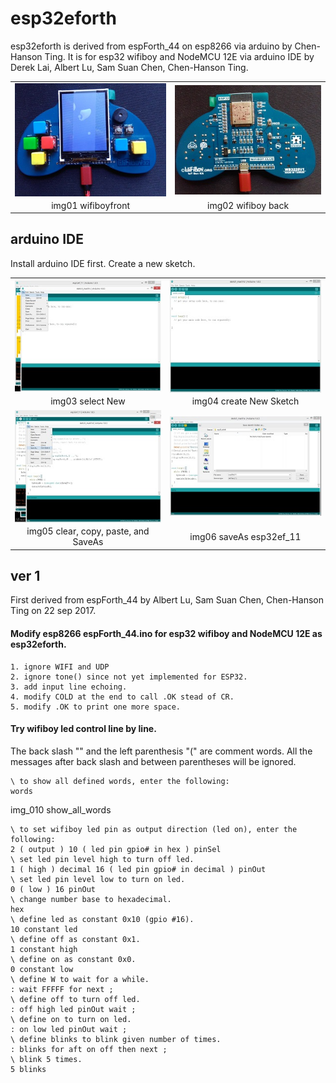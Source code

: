 # esp32eforth
esp32eforth is derived from espForth_44 on esp8266 via arduino by Chen-Hanson Ting.
It is for esp32 wifiboy and NodeMCU 12E via arduino IDE by Derek Lai, Albert Lu, Sam Suan Chen, Chen-Hanson Ting.
<table><tr><td valign="middle"><center>
<img src="jpg/0010_wifiboy_front.jpg" width = "150%" alt="0010_wifiboy_front.jpg" align=center />
</td><td valign="middle"><center>
<img src="jpg/0020_wifiboy_back.jpg" width = "150%" alt="0020_wifiboy_back.jpg" align=center />
</td></tr>
<tr><td valign="middle"><center>
img01 wifiboyfront
</td><td valign="middle"><center>
img02 wifiboy back
</td></tr></table>

## arduino IDE
Install arduino IDE first. Create a new sketch.
<table>
<tr><td valign="middle"><center>
<img src="jpg/0030_arduino_IDE_selectNew.jpg" width = "150%" alt="0030_arduino_IDE_selectNew.jpg" align=center />
</td><td valign="middle"><center>
<img src="jpg/0031_arduino_IDE_createNewSketch.jpg" width = "150%" alt="0031_arduino_IDE_createNewSketch.jpg" align=center />
</td></tr>
<tr><td valign="middle"><center>
img03 select New
</td><td valign="middle"><center>
img04 create New Sketch
</td></tr>
<tr><td valign="middle"><center>
<img src="jpg/0032_arduino_IDE_clearPasteAndSaveAs.jpg" width = "150%" alt="0032_arduino_IDE_clearPasteAndSaveAs.jpg" align=center />
</td><td valign="middle"><center>
<img src="jpg/0033_arduino_IDE_saveAs_esp32ef_11.jpg" width = "150%" alt="0033_arduino_IDE_saveAs_esp32ef_11.jpg" align=center />
</td></tr>
<tr><td valign="middle"><center>
img05 clear, copy, paste, and SaveAs
</td><td valign="middle"><center>
img06 saveAs esp32ef_11
</td></tr>
</table>

## ver 1
First derived from espForth_44 by Albert Lu, Sam Suan Chen, Chen-Hanson Ting on 22 sep 2017.
#### Modify esp8266 espForth_44.ino for esp32 wifiboy and NodeMCU 12E as esp32eforth.
    1. ignore WIFI and UDP
    2. ignore tone() since not yet implemented for ESP32.
    3. add input line echoing.
    4. modify COLD at the end to call .OK stead of CR.
    5. modify .OK to print one more space.
#### Try wifiboy led control line by line.
The back slash "\" and the left parenthesis "(" are comment words. All the messages after back slash and between parentheses will be ignored.

	\ to show all defined words, enter the following: 
	words

img_010 show_all_words

    \ to set wifiboy led pin as output direction (led on), enter the following:
    2 ( output ) 10 ( led pin gpio# in hex ) pinSel
    \ set led pin level high to turn off led.
    1 ( high ) decimal 16 ( led pin gpio# in decimal ) pinOut
    \ set led pin level low to turn on led.
    0 ( low ) 16 pinOut
    \ change number base to hexadecimal.
    hex
    \ define led as constant 0x10 (gpio #16).
    10 constant led
    \ define off as constant 0x1.
    1 constant high
    \ define on as constant 0x0.
    0 constant low
    \ define W to wait for a while.
    : wait FFFFF for next ;
    \ define off to turn off led.
    : off high led pinOut wait ;
    \ define on to turn on led.
    : on low led pinOut wait ;
    \ define blinks to blink given number of times.
    : blinks for aft on off then next ;
    \ blink 5 times.
    5 blinks

